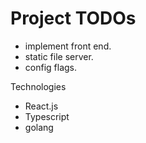 # Project TODOs

* implement front end.
* static file server.
* config flags.

Technologies

* React.js
* Typescript
* golang
